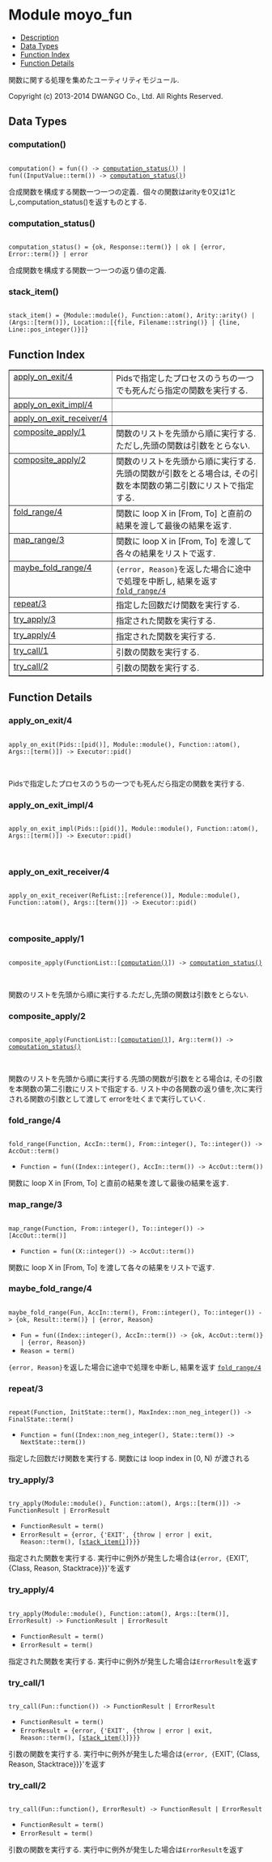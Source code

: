 

# Module moyo_fun #
* [Description](#description)
* [Data Types](#types)
* [Function Index](#index)
* [Function Details](#functions)

関数に関する処理を集めたユーティリティモジュール.

Copyright (c) 2013-2014 DWANGO Co., Ltd. All Rights Reserved.

<a name="types"></a>

## Data Types ##




### <a name="type-computation">computation()</a> ###



<pre><code>
computation() = fun(() -&gt; <a href="#type-computation_status">computation_status()</a>) | fun((InputValue::term()) -&gt; <a href="#type-computation_status">computation_status()</a>)
</code></pre>



  合成関数を構成する関数一つ一つの定義．個々の関数はarityを0又は1とし,computation_status()を返すものとする.



### <a name="type-computation_status">computation_status()</a> ###



<pre><code>
computation_status() = {ok, Response::term()} | ok | {error, Error::term()} | error
</code></pre>



  合成関数を構成する関数一つ一つの返り値の定義.



### <a name="type-stack_item">stack_item()</a> ###


<pre><code>
stack_item() = {Module::module(), Function::atom(), Arity::arity() | (Args::[term()]), Location::[{file, Filename::string()} | {line, Line::pos_integer()}]}
</code></pre>

<a name="index"></a>

## Function Index ##


<table width="100%" border="1" cellspacing="0" cellpadding="2" summary="function index"><tr><td valign="top"><a href="#apply_on_exit-4">apply_on_exit/4</a></td><td>Pidsで指定したプロセスのうちの一つでも死んだら指定の関数を実行する.</td></tr><tr><td valign="top"><a href="#apply_on_exit_impl-4">apply_on_exit_impl/4</a></td><td></td></tr><tr><td valign="top"><a href="#apply_on_exit_receiver-4">apply_on_exit_receiver/4</a></td><td></td></tr><tr><td valign="top"><a href="#composite_apply-1">composite_apply/1</a></td><td>関数のリストを先頭から順に実行する.ただし,先頭の関数は引数をとらない.</td></tr><tr><td valign="top"><a href="#composite_apply-2">composite_apply/2</a></td><td>関数のリストを先頭から順に実行する.先頭の関数が引数をとる場合は,
その引数を本関数の第二引数にリストで指定する.</td></tr><tr><td valign="top"><a href="#fold_range-4">fold_range/4</a></td><td>関数に loop X in [From, To] と直前の結果を渡して最後の結果を返す.</td></tr><tr><td valign="top"><a href="#map_range-3">map_range/3</a></td><td>関数に loop X in [From, To] を渡して各々の結果をリストで返す.</td></tr><tr><td valign="top"><a href="#maybe_fold_range-4">maybe_fold_range/4</a></td><td><code>{error, Reason}</code>を返した場合に途中で処理を中断し, 結果を返す <a href="#fold_range-4"><code>fold_range/4</code></a></td></tr><tr><td valign="top"><a href="#repeat-3">repeat/3</a></td><td>指定した回数だけ関数を実行する.</td></tr><tr><td valign="top"><a href="#try_apply-3">try_apply/3</a></td><td>指定された関数を実行する.</td></tr><tr><td valign="top"><a href="#try_apply-4">try_apply/4</a></td><td>指定された関数を実行する.</td></tr><tr><td valign="top"><a href="#try_call-1">try_call/1</a></td><td>引数の関数を実行する.</td></tr><tr><td valign="top"><a href="#try_call-2">try_call/2</a></td><td>引数の関数を実行する.</td></tr></table>


<a name="functions"></a>

## Function Details ##

<a name="apply_on_exit-4"></a>

### apply_on_exit/4 ###

<pre><code>
apply_on_exit(Pids::[pid()], Module::module(), Function::atom(), Args::[term()]) -&gt; Executor::pid()
</code></pre>
<br />

Pidsで指定したプロセスのうちの一つでも死んだら指定の関数を実行する.

<a name="apply_on_exit_impl-4"></a>

### apply_on_exit_impl/4 ###

<pre><code>
apply_on_exit_impl(Pids::[pid()], Module::module(), Function::atom(), Args::[term()]) -&gt; Executor::pid()
</code></pre>
<br />

<a name="apply_on_exit_receiver-4"></a>

### apply_on_exit_receiver/4 ###

<pre><code>
apply_on_exit_receiver(RefList::[reference()], Module::module(), Function::atom(), Args::[term()]) -&gt; Executor::pid()
</code></pre>
<br />

<a name="composite_apply-1"></a>

### composite_apply/1 ###


<pre><code>
composite_apply(FunctionList::[<a href="#type-computation">computation()</a>]) -&gt; <a href="#type-computation_status">computation_status()</a>
</code></pre>
<br />

関数のリストを先頭から順に実行する.ただし,先頭の関数は引数をとらない.
<a name="composite_apply-2"></a>

### composite_apply/2 ###


<pre><code>
composite_apply(FunctionList::[<a href="#type-computation">computation()</a>], Arg::term()) -&gt; <a href="#type-computation_status">computation_status()</a>
</code></pre>
<br />

関数のリストを先頭から順に実行する.先頭の関数が引数をとる場合は,
その引数を本関数の第二引数にリストで指定する.
リスト中の各関数の返り値を,次に実行される関数の引数として渡して
errorを吐くまで実行していく.
<a name="fold_range-4"></a>

### fold_range/4 ###

<pre><code>
fold_range(Function, AccIn::term(), From::integer(), To::integer()) -&gt; AccOut::term()
</code></pre>

<ul class="definitions"><li><code>Function = fun((Index::integer(), AccIn::term()) -&gt; AccOut::term())</code></li></ul>

関数に loop X in [From, To] と直前の結果を渡して最後の結果を返す.

<a name="map_range-3"></a>

### map_range/3 ###

<pre><code>
map_range(Function, From::integer(), To::integer()) -&gt; [AccOut::term()]
</code></pre>

<ul class="definitions"><li><code>Function = fun((X::integer()) -&gt; AccOut::term())</code></li></ul>

関数に loop X in [From, To] を渡して各々の結果をリストで返す.

<a name="maybe_fold_range-4"></a>

### maybe_fold_range/4 ###

<pre><code>
maybe_fold_range(Fun, AccIn::term(), From::integer(), To::integer()) -&gt; {ok, Result::term()} | {error, Reason}
</code></pre>

<ul class="definitions"><li><code>Fun = fun((Index::integer(), AccIn::term()) -&gt; {ok, AccOut::term()} | {error, Reason})</code></li><li><code>Reason = term()</code></li></ul>

`{error, Reason}`を返した場合に途中で処理を中断し, 結果を返す [`fold_range/4`](#fold_range-4)

<a name="repeat-3"></a>

### repeat/3 ###

<pre><code>
repeat(Function, InitState::term(), MaxIndex::non_neg_integer()) -&gt; FinalState::term()
</code></pre>

<ul class="definitions"><li><code>Function = fun((Index::non_neg_integer(), State::term()) -&gt; NextState::term())</code></li></ul>

指定した回数だけ関数を実行する. 関数には loop index in [0, N) が渡される

<a name="try_apply-3"></a>

### try_apply/3 ###

<pre><code>
try_apply(Module::module(), Function::atom(), Args::[term()]) -&gt; FunctionResult | ErrorResult
</code></pre>

<ul class="definitions"><li><code>FunctionResult = term()</code></li><li><code>ErrorResult = {error, {'EXIT', {throw | error | exit, Reason::term(), [<a href="#type-stack_item">stack_item()</a>]}}}</code></li></ul>

指定された関数を実行する. 実行中に例外が発生した場合は`{error, {`EXIT', {Class, Reason, Stacktrace}}}'を返す

<a name="try_apply-4"></a>

### try_apply/4 ###

<pre><code>
try_apply(Module::module(), Function::atom(), Args::[term()], ErrorResult) -&gt; FunctionResult | ErrorResult
</code></pre>

<ul class="definitions"><li><code>FunctionResult = term()</code></li><li><code>ErrorResult = term()</code></li></ul>

指定された関数を実行する. 実行中に例外が発生した場合は`ErrorResult`を返す

<a name="try_call-1"></a>

### try_call/1 ###

<pre><code>
try_call(Fun::function()) -&gt; FunctionResult | ErrorResult
</code></pre>

<ul class="definitions"><li><code>FunctionResult = term()</code></li><li><code>ErrorResult = {error, {'EXIT', {throw | error | exit, Reason::term(), [<a href="#type-stack_item">stack_item()</a>]}}}</code></li></ul>

引数の関数を実行する. 実行中に例外が発生した場合は`{error, {`EXIT', {Class, Reason, Stacktrace}}}'を返す

<a name="try_call-2"></a>

### try_call/2 ###

<pre><code>
try_call(Fun::function(), ErrorResult) -&gt; FunctionResult | ErrorResult
</code></pre>

<ul class="definitions"><li><code>FunctionResult = term()</code></li><li><code>ErrorResult = term()</code></li></ul>

引数の関数を実行する. 実行中に例外が発生した場合は`ErrorResult`を返す

